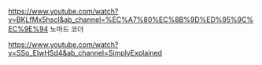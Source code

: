 https://www.youtube.com/watch?v=BKLfMx5hscI&ab_channel=%EC%A7%80%EC%8B%9D%ED%95%9C%EC%9E%94
노마드 코더


https://www.youtube.com/watch?v=SSo_EIwHSd4&ab_channel=SimplyExplained
